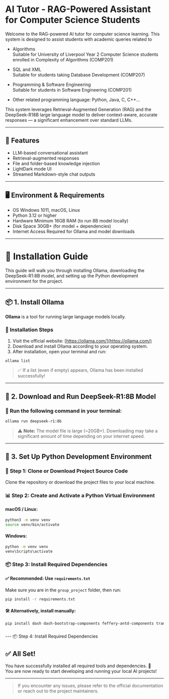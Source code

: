 
# AI Tutor - RAG-Powered Assistant for Computer Science Students

Welcome to the RAG-powered AI tutor for computer science learning. This system is designed to assist students with academic queries related to

- Algorithms  
  Suitable for University of Liverpool Year 2 Computer Science students enrolled in Complexity of Algorithms (COMP201)

- SQL and XML  
  Suitable for students taking Database Development (COMP207)

- Programming & Software Engineering  
  Suitable for students in Software Engineering (COMP201)

- Other related programming language:
  Python, Java, C, C++...

This system leverages Retrieval-Augmented Generation (RAG) and the DeepSeek-R18B large language model to deliver context-aware, accurate responses — a significant enhancement over standard LLMs.

---

## 🚀 Features

- LLM-based conversational assistant
- Retrieval-augmented responses
- File and folder-based knowledge injection
- LightDark mode UI
- Streamed Markdown-style chat outputs

---

## 🖥 Environment & Requirements

- OS Windows 1011, macOS, Linux  
- Python 3.12 or higher  
- Hardware Minimum 16GB RAM (to run 8B model locally)  
- Disk Space 30GB+ (for model + dependencies)  
- Internet Access Required for Ollama and model downloads

---

# 🚀 Installation Guide

This guide will walk you through installing Ollama, downloading the DeepSeek-R1:8B model, and setting up the Python development environment for the project.

---

## 📦 1. Install Ollama

**Ollama** is a tool for running large language models locally.

### 🔧 Installation Steps

1. Visit the official website: [https://ollama.com/](https://ollama.com/)
2. Download and install Ollama according to your operating system.
3. After installation, open your terminal and run:

```bash
ollama list
```

> ✅ If a list (even if empty) appears, Ollama has been installed successfully!

---

## 🧐 2. Download and Run DeepSeek-R1:8B Model

### 🚀 Run the following command in your terminal:

```bash
ollama run deepseek-r1:8b
```

> ⚠️ **Note:** The model file is large (\~20GB+). Downloading may take a significant amount of time depending on your internet speed.

---

## 🐍 3. Set Up Python Development Environment

### 📁 Step 1: Clone or Download Project Source Code

Clone the repository or download the project files to your local machine.

### 📊 Step 2: Create and Activate a Python Virtual Environment

#### macOS / Linux:

```bash
python3 -m venv venv
source venv/bin/activate
```

#### Windows:

```bash
python -m venv venv
venv\Scripts\activate
```

### 📦 Step 3: Install Required Dependencies

#### ✅ Recommended: Use `requirements.txt`

Make sure you are in the `group_project` folder, then run:

```bash
pip install -r requirements.txt
```

#### 🛠️ Alternatively, install manually:

```bash
pip install dash dash-bootstrap-components feffery-antd-components transformers torch faiss-cpu httpx pandas numpy plotly
```
### 
--- 📦 Step 4: Install Required Dependencies

## ✅ All Set!

You have successfully installed all required tools and dependencies. 🎉\
You are now ready to start developing and running your local AI projects!

---

> If you encounter any issues, please refer to the official documentation or reach out to the project maintainers.


